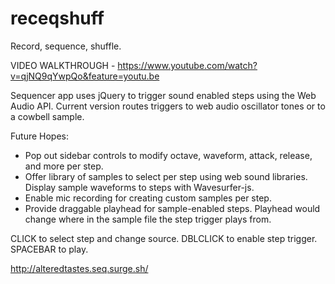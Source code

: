 # receqshuff
Record, sequence, shuffle.  
  
VIDEO WALKTHROUGH - https://www.youtube.com/watch?v=qjNQ9qYwpQo&feature=youtu.be

Sequencer app uses jQuery to trigger sound enabled steps using the Web Audio API. Current version routes triggers to web audio oscillator tones or to a cowbell sample.  
  
Future Hopes:  
- Pop out sidebar controls to modify octave, waveform, attack, release, and more per step.  
- Offer library of samples to select per step using web sound libraries. Display sample waveforms to steps with Wavesurfer-js.
- Enable mic recording for creating custom samples per step.  
- Provide draggable playhead for sample-enabled steps. Playhead would change where in the sample file the step trigger plays from.  

CLICK to select step and change source.
DBLCLICK to enable step trigger.
SPACEBAR to play.

http://alteredtastes.seq.surge.sh/
